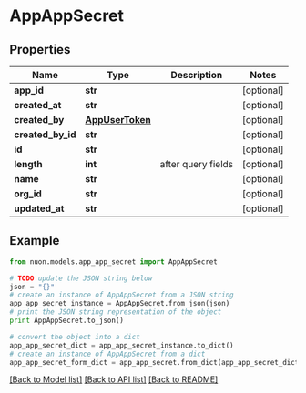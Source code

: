 # AppAppSecret


## Properties

Name | Type | Description | Notes
------------ | ------------- | ------------- | -------------
**app_id** | **str** |  | [optional] 
**created_at** | **str** |  | [optional] 
**created_by** | [**AppUserToken**](AppUserToken.md) |  | [optional] 
**created_by_id** | **str** |  | [optional] 
**id** | **str** |  | [optional] 
**length** | **int** | after query fields | [optional] 
**name** | **str** |  | [optional] 
**org_id** | **str** |  | [optional] 
**updated_at** | **str** |  | [optional] 

## Example

```python
from nuon.models.app_app_secret import AppAppSecret

# TODO update the JSON string below
json = "{}"
# create an instance of AppAppSecret from a JSON string
app_app_secret_instance = AppAppSecret.from_json(json)
# print the JSON string representation of the object
print AppAppSecret.to_json()

# convert the object into a dict
app_app_secret_dict = app_app_secret_instance.to_dict()
# create an instance of AppAppSecret from a dict
app_app_secret_form_dict = app_app_secret.from_dict(app_app_secret_dict)
```
[[Back to Model list]](../README.md#documentation-for-models) [[Back to API list]](../README.md#documentation-for-api-endpoints) [[Back to README]](../README.md)


